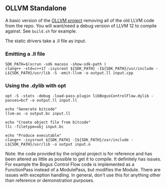 ## OLLVM Standalone

A basic version of the [OLLVM project](https://github.com/obfuscator-llvm/obfuscator) removing all of the old LLVM code from the repo. You will want/need a debug version of LLVM 12 to compile against. See `build.sh` for example.

The static drivers take a .ll file as input.

### Emitting a .ll file
    SDK_PATH=$(xcrun -sdk macosx -show-sdk-path )
    clang++ -std=c++17 -isysroot ${SDK_PATH} -I${SDK_PATH}/usr/include -L${SDK_PATH}/usr/lib -S -emit-llvm -o output.ll input.cpp

### Using the .dylib with opt
    opt -S -stats -debug -load-pass-plugin libBogusControlFlow.dylib -passes=bcf -o output.ll input.ll

    echo "Generate bitcode"
    llvm-as -o output.bc input.ll

    echo "Create object file from bitcode"
    llc -filetype=obj input.bc

    echo "Produce executable"
    clang++ -isysroot ${SDK_PATH} -I${SDK_PATH}/usr/include -L${SDK_PATH}/usr/lib -o output input.o


Note: the code provided by the original project is for reference and has been altered as little as possible to get it to compile. It definitely has issues. For example the Bogus Control Flow code is implemented as a FunctionPass instead of a ModulePass, but modifies the Module. There are issues with exception handling. In general, don't use this for anything other than reference or demonstration purposes.

